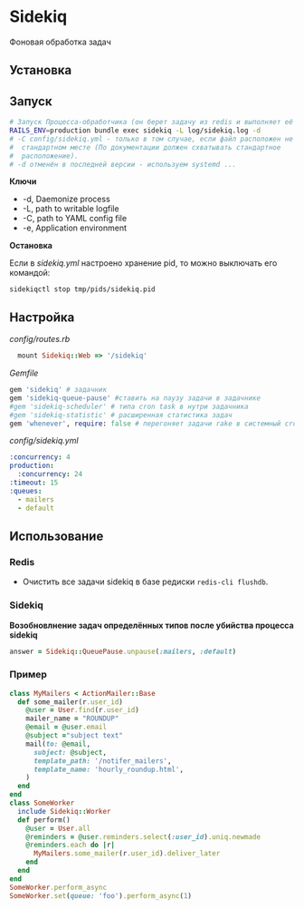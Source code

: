 # Sidekiq

Фоновая обработка задач

## Установка

## Запуск

```bash
# Запуск Процесса-обработчика (он берет задачу из redis и выполняет её в установленное время).
RAILS_ENV=production bundle exec sidekiq -L log/sidekiq.log -d
# -C config/sidekiq.yml - только в том случае, если файл расположен не в
#  стандартном месте (По документации должен схватывать стандартное
#  расположение).
# -d отменён в последней версии - используем systemd ...
```

__Ключи__

* -d, Daemonize process
* -L, path to writable logfile
* -C, path to YAML config file
* -e, Application environment

__Остановка__

Если в _sidekiq.yml_ настроено хранение pid, то можно выключать его командой:

```
sidekiqctl stop tmp/pids/sidekiq.pid
```

## Настройка

_config/routes.rb_

```ruby
  mount Sidekiq::Web => '/sidekiq'
```

_Gemfile_

```ruby
gem 'sidekiq' # задачник
gem 'sidekiq-queue-pause' #ставить на паузу задачи в задачнике
#gem 'sidekiq-scheduler' # типа cron task в нутри задачника
#gem 'sidekiq-statistic' # расширенная статистика задач
gem 'whenever', require: false # перегоняет задачи rake в системный cron
```

_config/sidekiq.yml_

```yaml
:concurrency: 4
production:
  :concurrency: 24
:timeout: 15
:queues:
  - mailers
  - default
```


## Использование

### Redis

* Очистить все задачи sidekiq в базе редиски `redis-cli flushdb`.

### Sidekiq

__Возобновлнение задач определённых типов после убийства процесса sidekiq__

```ruby
answer = Sidekiq::QueuePause.unpause(:mailers, :default)
```

### Пример

```rb
class MyMailers < ActionMailer::Base
  def some_mailer(r.user_id)
    @user = User.find(r.user_id)
    mailer_name = "ROUNDUP"
    @email = @user.email
    @subject ="subject text"
    mail(to: @email,
      subject: @subject,
      template_path: '/notifer_mailers',
      template_name: 'hourly_roundup.html',
    )
  end
end
class SomeWorker
  include Sidekiq::Worker
  def perform()
    @user = User.all
    @reminders = @user.reminders.select(:user_id).uniq.newmade
    @reminders.each do |r|
      MyMailers.some_mailer(r.user_id).deliver_later
    end
  end
end
SomeWorker.perform_async
SomeWorker.set(queue: 'foo').perform_async(1)
```
